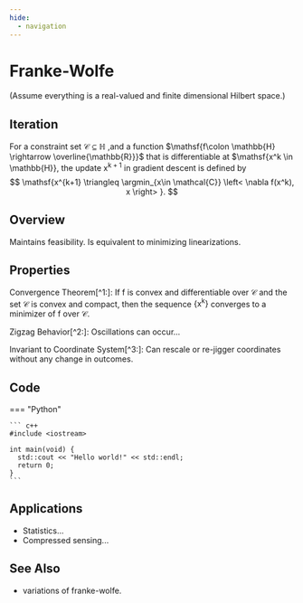 ```yaml
---
hide:
  - navigation
---
```


# Franke-Wolfe

(Assume everything is a real-valued and finite dimensional Hilbert space.)

## Iteration

For a constraint set $\mathcal{C} \subseteq \mathbb{H}$ ,and a function $\mathsf{f\colon \mathbb{H} \rightarrow \overline{\mathbb{R}}}$ that is differentiable at $\mathsf{x^k \in \mathbb{H}}, the update $\mathsf{x^{k+1}}$ in gradient descent is defined by
$$
    \mathsf{x^{k+1} \triangleq \argmin_{x\in \mathcal{C}} \left< \nabla f(x^k), x \right> }.
$$

## Overview

Maintains feasibility. Is equivalent to minimizing linearizations.

## Properties

Convergence Theorem[^1:]: If $\mathsf{f}$ is convex and differentiable over $\mathcal{C}$ and the set $\mathcal{C}$ is convex and compact, then the sequence $\mathsf{\{x^k\}}$ converges to a minimizer of $\mathsf{f}$ over $\mathcal{C}$.

Zigzag Behavior[^2:]: Oscillations can occur...

Invariant to Coordinate System[^3:]: Can rescale or re-jigger coordinates without any change in outcomes.


[^1]: Insert citation to classic work.

[^2]: Insert citations to Jaggi paper.

[^3]: Use Taylor's theorem or something...
 

## Code

=== "Python"

    ``` c++
    #include <iostream>

    int main(void) {
      std::cout << "Hello world!" << std::endl;
      return 0;
    }
    ```    

## Applications

- Statistics... 
- Compressed sensing...

## See Also

- variations of franke-wolfe.
